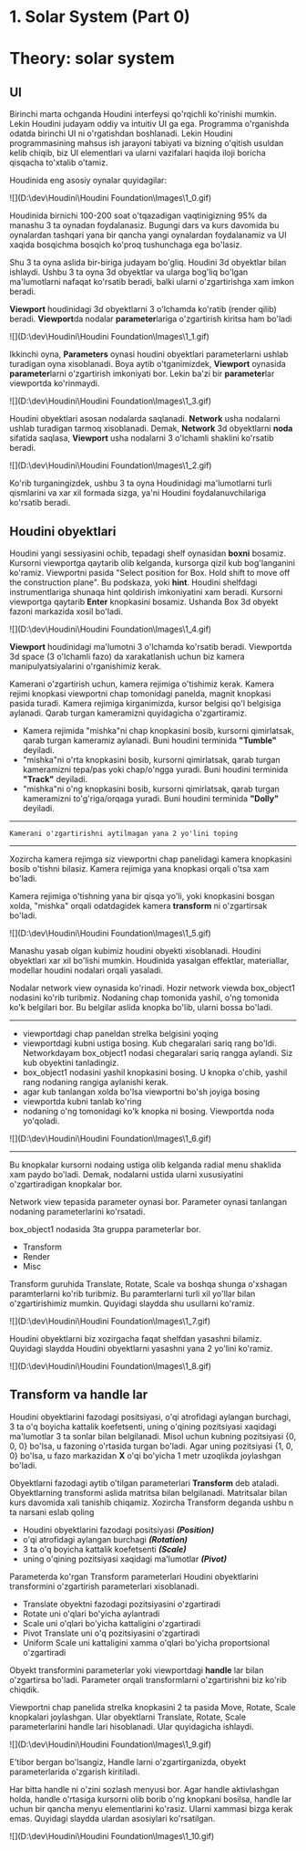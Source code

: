 # 1. Solar System (Part 0)

# Theory: solar system

## UI

Birinchi marta ochganda Houdini interfeysi qo'rqichli ko'rinishi mumkin. Lekin Houdini judayam oddiy va intuitiv UI ga ega. Programma o'rganishda odatda birinchi UI ni o'rgatishdan boshlanadi. Lekin Houdini programmasining mahsus ish jarayoni tabiyati va bizning o'qitish usuldan kelib chiqib, biz UI elementlari va ularni vazifalari haqida iloji boricha qisqacha to'xtalib o'tamiz. 

Houdinida eng asosiy oynalar quyidagilar:

![](D:\dev\Houdini\Houdini Foundation\Images\1_0.gif)

Houdinida birnichi 100-200 soat o'tqazadigan vaqtinigizning 95% da manashu 3 ta oynadan foydalanasiz. Bugungi dars va kurs davomida bu oynalardan tashqari yana bir qancha yangi oynalardan foydalanamiz va UI xaqida bosqichma bosqich ko'proq tushunchaga ega bo'lasiz.

Shu 3 ta oyna aslida bir-biriga judayam bo'gliq. Houdini 3d obyektlar bilan ishlaydi. Ushbu 3 ta oyna 3d obyektlar va ularga bog'liq bo'lgan ma'lumotlarni nafaqat ko'rsatib beradi, balki ularni o'zgartirishga xam imkon beradi. 

**Viewport** houdinidagi 3d obyektlarni 3 o'lchamda ko'ratib (render qilib) beradi. **Viewport**da nodalar **parameter**lariga o'zgartirish kiritsa ham bo'ladi

![](D:\dev\Houdini\Houdini Foundation\Images\1_1.gif)

Ikkinchi oyna, **Parameters** oynasi houdini obyektlari parameterlarni ushlab turadigan oyna xisoblanadi. Boya aytib o'tganimizdek, **Viewport** oynasida **parameter**larni o'zgartirish imkoniyati bor. Lekin ba'zi bir **parameter**lar viewportda ko'rinmaydi.

![](D:\dev\Houdini\Houdini Foundation\Images\1_3.gif)

Houdini obyektlari asosan nodalarda saqlanadi. **Network** usha nodalarni ushlab turadigan tarmoq xisoblanadi. Demak, **Network** 3d obyektlarni **noda** sifatida saqlasa, **Viewport** usha nodalarni 3 o'lchamli shaklini ko'rsatib beradi. 

![](D:\dev\Houdini\Houdini Foundation\Images\1_2.gif)



Ko'rib turganingizdek, ushbu 3 ta oyna Houdinidagi ma'lumotlarni turli qismlarini va xar xil formada sizga, ya'ni Houdini foydalanuvchilariga ko'rsatib beradi.

## Houdini obyektlari

Houdini yangi sessiyasini ochib, tepadagi shelf oynasidan **boxni** bosamiz. Kursorni viewportga qaytarib olib kelganda, kursorga qizil kub bog'langanini ko'ramiz. Viewportni pasida "Select position for Box. Hold shift to move off the construction plane". Bu podskaza, yoki **hint**. Houdini shelfdagi instrumentlariga shunaqa hint qoldirish imkoniyatini xam beradi. Kursorni viewportga qaytarib **Enter** knopkasini bosamiz. Ushanda Box 3d obyekt fazoni markazida xosil bo'ladi. 

![](D:\dev\Houdini\Houdini Foundation\Images\1_4.gif)

**Viewport** houdinidagi ma'lumotni 3 o'lchamda ko'rsatib beradi. Viewportda 3d space (3 o'lchamli fazo) da xarakatlanish uchun biz kamera manipulyatsiyalarini o'rganishimiz kerak. 

Kamerani o'zgartirish uchun, kamera rejimiga o'tishimiz kerak. Kamera rejimi knopkasi viewportni chap tomonidagi panelda, magnit knopkasi pasida turadi. Kamera rejimiga kirganimizda, kursor belgisi qo'l belgisiga aylanadi. Qarab turgan kameramizni quyidagicha o'zgartiramiz.

- Kamera rejimida "mishka"ni chap knopkasini bosib, kursorni qimirlatsak, qarab turgan kameramiz aylanadi. Buni houdini terminida **"Tumble"** deyiladi.
- "mishka"ni o'rta knopkasini bosib, kursorni qimirlatsak, qarab turgan kameramizni tepa/pas yoki chap/o'ngga yuradi. Buni houdini terminida **"Track"** deyiladi.
- "mishka"ni o'ng knopkasini bosib, kursorni qimirlatsak, qarab turgan kameramizni to'g'riga/orqaga yuradi. Buni houdini terminida **"Dolly"** deyiladi.

***

`Kamerani o'zgartirishni aytilmagan yana 2 yo'lini toping`

***

Xozircha kamera rejimga siz viewportni chap panelidagi kamera knopkasini bosib o'tishni bilasiz. Kamera rejimiga yana <ESC> knopkasi orqali o'tsa xam bo'ladi.

Kamera rejimiga o'tishning yana bir qisqa yo'li, <SPACE> yoki <ALT> knopkasini bosgan xolda, "mishka" orqali odatdagidek kamera **transform** ni o'zgartirsak bo'ladi. 

![](D:\dev\Houdini\Houdini Foundation\Images\1_5.gif)

Manashu yasab olgan kubimiz houdini obyekti xisoblanadi. Houdini obyektlari xar xil bo'lishi mumkin. Houdinida yasalgan effektlar, materiallar, modellar houdini nodalari orqali yasaladi. 

Nodalar network view oynasida ko'rinadi. Hozir network viewda box_object1 nodasini ko'rib turibmiz. Nodaning chap tomonida yashil, o'ng tomonida ko'k belgilari bor. Bu belgilar aslida knopka bo'lib, ularni bossa bo'ladi. 

***

* viewportdagi chap paneldan strelka belgisini yoqing
* viewportdagi kubni ustiga bosing. Kub chegaralari sariq rang bo'ldi. Networkdayam box_object1 nodasi chegaralari sariq rangga aylandi. Siz kub obyektini tanladingiz.
* box_object1 nodasini yashil knopkasini bosing. U knopka o'chib, yashil rang nodaning rangiga aylanishi kerak.
* agar kub tanlangan xolda bo'lsa viewportni bo'sh joyiga bosing
* viewportda kubni tanlab ko'ring
* nodaning o'ng tomonidagi ko'k knopka ni bosing. Viewportda noda yo'qoladi.

![](D:\dev\Houdini\Houdini Foundation\Images\1_6.gif)

***

Bu knopkalar kursorni nodaing ustiga olib kelganda radial menu shaklida xam paydo bo'ladi. Demak, nodalarni ustida ularni xususiyatini o'zgartiradigan knopkalar bor. 

Network view tepasida parameter oynasi bor. Parameter oynasi tanlangan nodaning parameterlarini ko'rsatadi. 

box_object1 nodasida 3ta gruppa parameterlar bor.

* Transform
* Render
* Misc

Transform guruhida Translate, Rotate, Scale va boshqa shunga o'xshagan paramterlarni ko'rib turibmiz. Bu paramterlarni turli xil yo'llar bilan o'zgartirishimiz mumkin. Quyidagi slaydda shu usullarni ko'ramiz. 

![](D:\dev\Houdini\Houdini Foundation\Images\1_7.gif)

Houdini obyektlarni biz xozirgacha faqat shelfdan yasashni bilamiz. Quyidagi slaydda Houdini obyektlarni yasashni yana 2 yo'lini ko'ramiz.

![](D:\dev\Houdini\Houdini Foundation\Images\1_8.gif)

## Transform va handle lar

Houdini obyektlarini fazodagi positsiyasi, o'qi atrofidagi aylangan burchagi, 3 ta o'q boyicha kattalik koefetsenti, uning o'qining pozitsiyasi xaqidagi ma'lumotlar 3 ta sonlar bilan belgilanadi. Misol uchun kubning pozitsiyasi {0, 0, 0} bo'lsa, u fazoning o'rtasida turgan bo'ladi. Agar uning pozitsiyasi {1, 0, 0} bo'lsa, u fazo markazidan **X** o'qi bo'yicha 1 metr uzoqlikda joylashgan bo'ladi. 

Obyektlarni fazodagi aytib o'tilgan parameterlari **Transform** deb ataladi. Obyektlarning transformi aslida matritsa bilan belgilanadi. Matritsalar bilan kurs davomida xali tanishib chiqamiz. Xozircha Transform deganda ushbu n ta narsani eslab qoling

* Houdini obyektlarini fazodagi positsiyasi ***(Position)***
* o'qi atrofidagi aylangan burchagi ***(Rotation)***
* 3 ta o'q boyicha kattalik koefetsenti ***(Scale)***
* uning o'qining pozitsiyasi xaqidagi ma'lumotlar ***(Pivot)***

Parameterda ko'rgan Transform parameterlari Houdini obyektlarini transformini o'zgartirish parameterlari xisoblanadi. 

* Translate obyektni fazodagi pozitsiyasini o'zgartiradi
* Rotate uni o'qlari bo'yicha aylantradi
* Scale uni o'qlari bo'yicha kattaligini o'zgartiradi
* Pivot Translate uni o'q pozitsiyasini o'zgartiradi
* Uniform Scale uni kattaligini xamma o'qlari bo'yicha proportsional o'zgartiradi

Obyekt transformini parameterlar yoki viewportdagi **handle** lar bilan o'zgartirsa bo'ladi. Parameter orqali transformlarni o'zgartirishni biz ko'rib chiqdik. 

Viewportni chap panelida strelka knopkasini 2 ta pasida Move, Rotate, Scale knopkalari joylashgan. Ular obyektlarni Translate, Rotate, Scale parameterlarini handle lari hisoblanadi. Ular quyidagicha ishlaydi.

 ![](D:\dev\Houdini\Houdini Foundation\Images\1_9.gif)

E'tibor bergan bo'lsangiz, Handle larni o'zgartirganizda, obyekt parameterlarida o'zgarish kiritiladi.

Har bitta handle ni o'zini sozlash menyusi bor. Agar handle aktivlashgan holda, handle o'rtasiga kursorni olib borib o'ng knopkani bosilsa, handle lar uchun bir qancha menyu elementlarini ko'rasiz. Ularni xammasi bizga kerak emas. Quyidagi slaydda ulardan asosiylari ko'rsatilgan. 

![](D:\dev\Houdini\Houdini Foundation\Images\1_10.gif)







